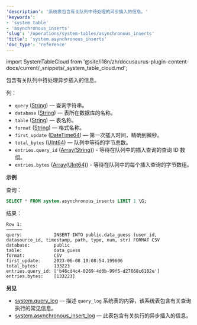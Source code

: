 ```yaml
---
'description': '系统表包含有关队列中待处理的异步插入的信息。'
'keywords':
- 'system table'
- 'asynchronous_inserts'
'slug': '/operations/system-tables/asynchronous_inserts'
'title': 'system.asynchronous_inserts'
'doc_type': 'reference'
---
```


import SystemTableCloud from '@site/i18n/zh/docusaurus-plugin-content-docs/current/_snippets/_system_table_cloud.md';

<SystemTableCloud/>

包含有关队列中待处理异步插入的信息。

列：

- `query` ([String](../../sql-reference/data-types/string.md)) — 查询字符串。
- `database` ([String](../../sql-reference/data-types/string.md)) — 表所在数据库的名称。
- `table` ([String](../../sql-reference/data-types/string.md)) — 表名称。
- `format` ([String](/sql-reference/data-types/string.md)) — 格式名称。
- `first_update` ([DateTime64](../../sql-reference/data-types/datetime64.md)) — 第一次插入时间，精确到微秒。
- `total_bytes` ([UInt64](/sql-reference/data-types/int-uint#integer-ranges)) — 队列中等待的字节总数。
- `entries.query_id` ([Array(String)](../../sql-reference/data-types/array.md)) - 等待在队列中的插入查询的查询 ID 数组。
- `entries.bytes` ([Array(UInt64)](../../sql-reference/data-types/array.md)) - 等待在队列中的每个插入查询的字节数组。

**示例**

查询：

```sql
SELECT * FROM system.asynchronous_inserts LIMIT 1 \G;
```

结果：

```text
Row 1:
──────
query:            INSERT INTO public.data_guess (user_id, datasource_id, timestamp, path, type, num, str) FORMAT CSV
database:         public
table:            data_guess
format:           CSV
first_update:     2023-06-08 10:08:54.199606
total_bytes:      133223
entries.query_id: ['b46cd4c4-0269-4d0b-99f5-d27668c6102e']
entries.bytes:    [133223]
```

**另见**

- [system.query_log](/operations/system-tables/query_log) — 描述 `query_log` 系统表的内容，该系统表包含有关查询执行的常见信息。
- [system.asynchronous_insert_log](/operations/system-tables/asynchronous_insert_log) — 此表包含有关执行的异步插入的信息。
